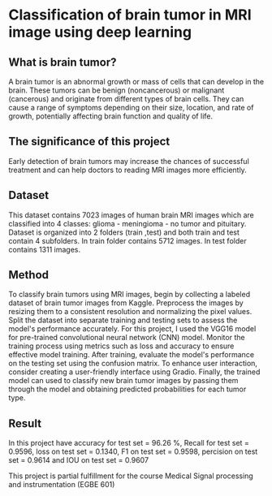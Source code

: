 # Classification of brain tumor in MRI image using deep learning

## What is brain tumor?
A brain tumor is an abnormal growth or mass of cells that can develop in the brain. These tumors can be benign (noncancerous) or malignant (cancerous) and originate from different types of brain cells. They can cause a range of symptoms depending on their size, location, and rate of growth, potentially affecting brain function and quality of life. 

## The significance of this project
Early detection of brain tumors may increase the chances of successful treatment and can help doctors to reading MRI images more efficiently.

## Dataset
This dataset contains 7023 images of human brain MRI images which are classified into 4 classes: glioma - meningioma - no tumor and pituitary. Dataset is organized into 2 folders (train ,test) and both train and test contain 4 subfolders. In train folder contains 5712 images. In test folder contains 1311 images.

## Method
To classify brain tumors using MRI images, begin by collecting a labeled dataset of brain tumor images from Kaggle. Preprocess the images by resizing them to a consistent resolution and normalizing the pixel values. Split the dataset into separate training and testing sets to assess the model's performance accurately. For this project, I used the VGG16 model for pre-trained convolutional neural network (CNN) model. Monitor the training process using metrics such as loss and accuracy to ensure effective model training. After training, evaluate the model's performance on the testing set using the confusion matrix. To enhance user interaction, consider creating a user-friendly interface using Gradio. Finally, the trained model can used to classify new brain tumor images by passing them through the model and obtaining predicted probabilities for each tumor type.

## Result
In this project have accuracy for test set = 96.26 %, Recall for test set = 0.9596, loss on test set = 0.1340, F1 on test set = 0.9598, percision on test set = 0.9614 and IOU on test set = 0.9607



This project is partial fulfillment for the course Medical Signal processing and instrumentation (EGBE 601)

